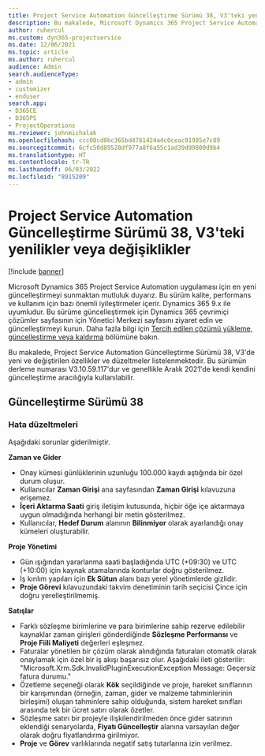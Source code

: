 ```yaml
---
title: Project Service Automation Güncelleştirme Sürümü 38, V3'teki yenilikler veya değişiklikler
description: Bu makalede, Microsoft Dynamics 365 Project Service Automation Güncelleştirme Sürümü 38, V3'de bulunan özellikler ve düzeltmeler listelenmektedir.
author: ruhercul
ms.custom: dyn365-projectservice
ms.date: 12/06/2021
ms.topic: article
ms.author: ruhercul
audience: Admin
search.audienceType:
- admin
- customizer
- enduser
search.app:
- D365CE
- D365PS
- ProjectOperations
ms.reviewer: johnmichalak
ms.openlocfilehash: ccc08cd0bc365bd4761424a4c0ceac91985e7c89
ms.sourcegitcommit: 6cfc50d89528df977a8f6a55c1ad39d99800d9b4
ms.translationtype: HT
ms.contentlocale: tr-TR
ms.lasthandoff: 06/03/2022
ms.locfileid: "8915209"
---
```

# <a name="whats-new-or-changed-in-project-service-automation-update-release-38-v3"></a>Project Service Automation Güncelleştirme Sürümü 38, V3'teki yenilikler veya değişiklikler

[!include [banner](../includes/psa-now-project-operations.md)]

Microsoft Dynamics 365 Project Service Automation uygulaması için en yeni güncelleştirmeyi sunmaktan mutluluk duyarız. Bu sürüm kalite, performans ve kullanım için bazı önemli iyileştirmeler içerir. Dynamics 365 9.x ile uyumludur. Bu sürüme güncelleştirmek için Dynamics 365 çevrimiçi çözümler sayfasının için Yönetici Merkezi sayfasını ziyaret edin ve güncelleştirmeyi kurun. Daha fazla bilgi için [Tercih edilen çözümü yükleme, güncelleştirme veya kaldırma](/power-platform/admin/install-remove-preferred-solution) bölümüne bakın.

Bu makalede, Project Service Automation Güncelleştirme Sürümü 38, V3'de yeni ve değiştirilen özellikler ve düzeltmeler listelenmektedir. Bu sürümün derleme numarası V3.10.59.117'dur ve genellikle Aralık 2021'de kendi kendini güncelleştirme aracılığıyla kullanılabilir.

## <a name="update-release-38"></a>Güncelleştirme Sürümü 38

### <a name="bug-fixes"></a>Hata düzeltmeleri

Aşağıdaki sorunlar giderilmiştir.

**Zaman ve Gider**

- Onay kümesi günlüklerinin uzunluğu 100.000 kaydı aştığında bir özel durum oluşur.
- Kullanıcılar **Zaman Girişi** ana sayfasından **Zaman Girişi** kılavuzuna erişemez.
- **İçeri Aktarma Saati** giriş iletişim kutusunda, hiçbir öğe içe aktarmaya uygun olmadığında herhangi bir metin gösterilmez.
- Kullanıcılar, **Hedef Durum** alanının **Bilinmiyor** olarak ayarlandığı onay kümeleri oluşturabilir.

**Proje Yönetimi**

- Gün ışığından yararlanma saati başladığında UTC (+09:30) ve UTC (+10:00) için kaynak atamalarında konturlar doğru gösterilmez.
- İş kırılım yapıları için **Ek Sütun** alanı bazı yerel yönetimlerde gizlidir.
- **Proje Görevi** kılavuzundaki takvim denetiminin tarih seçicisi Çince için doğru yerelleştirilmemiş.

**Satışlar**

- Farklı sözleşme birimlerine ve para birimlerine sahip rezerve edilebilir kaynaklar zaman girişleri gönderdiğinde **Sözleşme Performansı** ve **Proje Fiili Maliyeti** değerleri eşleşmez.
- Faturalar yönetilen bir çözüm olarak alındığında faturaları otomatik olarak onaylamak için özel bir iş akışı başarısız olur. Aşağıdaki ileti gösterilir: "Microsoft.Xrm.Sdk.InvalidPluginExecutionException Message: Geçersiz fatura durumu."
- Özetleme seçeneği olarak **Kök** seçildiğinde ve proje, hareket sınıflarının bir karışımından (örneğin, zaman, gider ve malzeme tahminlerinin birleşimi) oluşan tahminlere sahip olduğunda, sistem hareket sınıfları arasında tek bir ücret satırı olarak özetler.
- Sözleşme satırı bir projeyle ilişkilendirilmeden önce gider satırının eklendiği senaryolarda, **Fiyatı Güncelleştir** alanına varsayılan değer olarak doğru fiyatlandırma girilmiyor.
- **Proje** ve **Görev** varlıklarında negatif satış tutarlarına izin verilmez.
